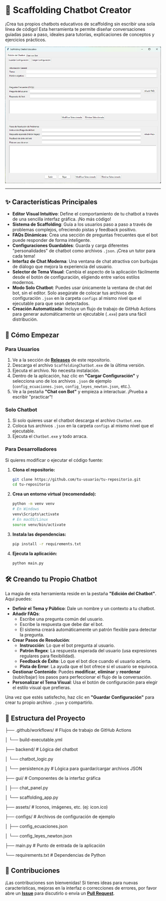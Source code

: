 # 🤖 Scaffolding Chatbot Creator

¡Crea tus propios chatbots educativos de scaffolding sin escribir una sola línea de código! Esta herramienta te permite diseñar conversaciones guiadas paso a paso, ideales para tutorías, explicaciones de conceptos y ejercicios prácticos.

![Captura de la aplicación](assets/image.png)  <!-- Reemplaza esto con una URL de una captura de tu app. Súbela a imgur.com u otro servicio -->

---

## ✨ Características Principales

- **Editor Visual Intuitivo**: Define el comportamiento de tu chatbot a través de una sencilla interfaz gráfica. ¡No más código!
- **Sistema de Scaffolding**: Guía a los usuarios paso a paso a través de problemas complejos, ofreciendo pistas y feedback positivo.
- **FAQs Dinámicas**: Crea una sección de preguntas frecuentes que el bot puede responder de forma inteligente.
- **Configuraciones Guardables**: Guarda y carga diferentes "personalidades" de chatbot como archivos `.json`. ¡Crea un tutor para cada tema!
- **Interfaz de Chat Moderna**: Una ventana de chat atractiva con burbujas de diálogo que mejora la experiencia del usuario.
- **Selector de Tema Visual**: Cambia el aspecto de la aplicación fácilmente desde el botón de configuración, eligiendo entre varios estilos modernos.
- **Modo Solo Chatbot**: Puedes usar únicamente la ventana de chat del bot, sin el editor. Solo asegúrate de colocar tus archivos de configuración `.json` en la carpeta `configs` al mismo nivel que el ejecutable para que sean detectados.
- **Creación Automatizada**: Incluye un flujo de trabajo de GitHub Actions para generar automáticamente un ejecutable (`.exe`) para una fácil distribución.

## 🚀 Cómo Empezar

### Para Usuarios

1.  Ve a la sección de [**Releases**](https://github.com/tu-usuario/tu-repositorio/releases) de este repositorio. <!-- Reemplaza con tu URL -->
2.  Descarga el archivo `ScaffoldingChatbot.exe` de la última versión.
3.  Ejecuta el archivo. No necesita instalación.
4.  Dentro de la aplicación, haz clic en **"Cargar Configuración"** y selecciona uno de los archivos `.json` de ejemplo (`config_ecuaciones.json`, `config_leyes_newton.json`, etc.).
5.  Ve a la pestaña **"Chat con Bot"** y empieza a interactuar. ¡Prueba a escribir "practicar"!

### Solo Chatbot
1.  Si solo quieres usar el chatbot descarga el archivo `Chatbot.exe`. 
2.  Coloca tus archivos `.json` en la carpeta `configs` al mismo nivel que el ejecutable. 
3.  Ejecuta el `Chatbot.exe` y todo arraca.

### Para Desarrolladores

Si quieres modificar o ejecutar el código fuente:

1.  **Clona el repositorio:**
    ```bash
    git clone https://github.com/tu-usuario/tu-repositorio.git
    cd tu-repositorio
    ```

2.  **Crea un entorno virtual (recomendado):**
    ```bash
    python -m venv venv
    # En Windows
    venv\Scripts\activate
    # En macOS/Linux
    source venv/bin/activate
    ```

3.  **Instala las dependencias:**
    ```bash
    pip install -r requirements.txt
    ```

4.  **Ejecuta la aplicación:**
    ```bash
    python main.py
    ```

## 🛠️ Creando tu Propio Chatbot

La magia de esta herramienta reside en la pestaña **"Edición del Chatbot"**. Aquí puedes:

- **Definir el Tema y Público**: Dale un nombre y un contexto a tu chatbot.
- **Añadir FAQs**:
  - Escribe una pregunta común del usuario.
  - Escribe la respuesta que debe dar el bot.
  - El sistema creará automáticamente un patrón flexible para detectar la pregunta.
- **Crear Pasos de Resolución**:
  - **Instrucción**: Lo que el bot pregunta al usuario.
  - **Patrón Regex**: La respuesta esperada del usuario (usa expresiones regulares para flexibilidad).
  - **Feedback de Éxito**: Lo que el bot dice cuando el usuario acierta.
  - **Pista de Error**: La ayuda que el bot ofrece si el usuario se equivoca.
- **Gestionar Contenido**: Puedes **modificar**, **eliminar** y **reordenar** (subir/bajar) los pasos para perfeccionar el flujo de la conversación.
- **Personalizar el Tema Visual**: Usa el botón de configuración para elegir el estilo visual que prefieras.

Una vez que estés satisfecho, haz clic en **"Guardar Configuración"** para crear tu propio archivo `.json` y compartirlo.

## 📁 Estructura del Proyecto


├── .github/workflows/ # Flujos de trabajo de GitHub Actions

│ └── build-executable.yml

├── backend/ # Lógica del chatbot

│ └── chatbot_logic.py

│ └── persistence.py # Lógica para guardar/cargar archivos JSON

├── gui/ # Componentes de la interfaz gráfica

│ ├── chat_panel.py

│ └── scaffolding_app.py

├── assets/ # Iconos, imágenes, etc. (ej: icon.ico)

├── configs/ # Archivos de configuración de ejemplo

│ ├── config_ecuaciones.json

│ └── config_leyes_newton.json

├── main.py # Punto de entrada de la aplicación

└── requirements.txt # Dependencias de Python

## 🤝 Contribuciones

¡Las contribuciones son bienvenidas! Si tienes ideas para nuevas características, mejoras en la interfaz o correcciones de errores, por favor abre un [**Issue**](https://github.com/tu-usuario/tu-repositorio/issues) para discutirlo o envía un [**Pull Request**](https://github.com/tu-usuario/tu-repositorio/pulls).
